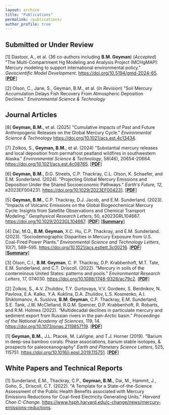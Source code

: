 ```yaml
---
layout: archive
title: "Publications"
permalink: /publications/
author_profile: true
---
```


## Submitted or Under Review

[1] Dastoor, A., et al. (36 co-authors including **B.M. Geyman**) (_Accepted_) "The Multi-Compartment Hg Modeling and Analysis Project (MCHgMAP): Mercury modeling to support international environmental policy." _Geoscientific Model Development_. <a href="https://doi.org/10.5194/gmd-2024-65">https://doi.org/10.5194/gmd-2024-65</a>. \[**[PDF](https://gmd.copernicus.org/preprints/gmd-2024-65/gmd-2024-65.pdf)**\]

[2] Olson, C., Jane, S., Geyman, B.M., et al. (_In Revision_) "Soil Mercury Accumulation Delays Fish Recovery From Atmospheric Deposition Declines." _Environmental Science & Technology_

## Journal Articles

[8] **Geyman, B.M.**, et al. (2025) "Cumulative Impacts of Past and Future Anthropogenic Releases on the Global Mercury Cycle." _Environmental Science & Technology_ <a href="https://doi.org/10.1021/acs.est.4c13434">https://doi.org/10.1021/acs.est.4c13434</a>.

[7] Zolkos, S., **Geyman, B.M.**, et al. (2024) "Substantial mercury releases and local deposition from permafrost peatland wildfires in southwestern Alaska." _Environmental Science & Technology_, 58(46), 20654-20664. <a href="https://doi.org/10.1021/acs.est.4c08765">https://doi.org/10.1021/acs.est.4c08765</a>. \[**[PDF](https://pubs.acs.org/doi/epdf/10.1021/acs.est.4c08765?ref=article_openPDF)**\]

[6] **Geyman, B.M.**, D.G. Streets, C.P. Thackray, C.L. Olson, K. Schaefer, and E.M. Sunderland. (2024). "Projecting Global Mercury Emissions and Deposition Under the Shared Socioeconomic Pathways." _Earth's Future, 12,_ e2023EF004231. <a href="https://doi.org/10.1029/2023EF004231">https://doi.org/10.1029/2023EF004231</a>. \[**[PDF](https://agupubs.onlinelibrary.wiley.com/doi/pdfdirect/10.1029/2023GL104667?download=true)**\]

[5] **Geyman, B.M.**, C.P. Thackray, D.J. Jacob, and E.M. Sunderland. (2023). “Impacts of Volcanic Emissions on the Global Biogeochemical Mercury Cycle: Insights from Satellite Observations and Chemical Transport Modeling.” *Geophysical Research Letters*, 50, e2023GRL104667. <a href="https://doi.org/10.1029/2023GL104667">https://doi.org/10.1029/2023GL104667</a>. \[**[PDF](https://agupubs.onlinelibrary.wiley.com/doi/pdfdirect/10.1029/2023GL104667?download=true)**\] \[**[Summary](https://seas.harvard.edu/news/2023/11/human-emissions-increased-mercury-atmosphere-sevenfold)**\]

[4] Dai, M.Q., **B.M. Geyman**, X.C. Hu, C.P. Thackray, and E.M. Sunderland. (2023). “Sociodemographic Disparities in Mercury Exposure from U.S. Coal-Fired Power Plants.” *Environmental Science and Technology Letters*, 10(7), 589–595.  <a href="https://doi.org/10.1021/acs.estlett.3c00216">https://doi.org/10.1021/acs.estlett.3c00216</a>. \[**[PDF](https://pubs.acs.org/doi/pdf/10.1021/acs.estlett.3c00216)**\] \[**[Summary](https://seas.harvard.edu/news/2023/06/despite-major-progress-nationally-two-mercury-emissions-hotspots-remain)**\]

[3] Olson, C.I., **B.M. Geyman**, C. P. Thackray, D.P. Krabbenhoft, M.T. Tate, E.M. Sunderland, and C.T. Driscoll. (2022). “Mercury in soils of the conterminous United States: patterns and pools.” *Environmental Research Letters*, 17, 074030. <a href="https://doi.org/10.1088/1748-9326/ac79c2">https://doi.org/10.1088/1748-9326/ac79c2</a>. \[**[PDF](https://bgeyman.github.io/files/Olson_et_al_2022_mercury_in_conterminous_US_soils.pdf)**\]

[2] Zolkos, S., A.V. Zhulidov, T.Y. Gurtovaya, V.V. Gordeev, S. Berdnikov, N. Pavlova, E.A. Kalko, Y.A. Kuklina, D.A. Zhulidov, L.S. Kosmenko, A.I. Shiklomanov, A. Suslova, **B.M. Geyman**, C.P. Thackray, E.M. Sunderland, S.E. Tank, J.W. McClelland, R.G.M. Spencer, D.P. Krabbenhoft, R. Robarts, and R.M. Holmes (2022). “Multidecadal declines in particulate mercury and sediment export from Russian rivers in the pan-Arctic basin.” *Proceedings of the National Academy of Sciences*, 119, 14. <a href="https://doi.org/10.1073/pnas.2119857119">https://doi.org/10.1073/pnas.2119857119</a>. \[**[PDF](https://bgeyman.github.io/files/Zolkos_et_al_2022_mercury_declines_pan_arctic_russian_rivers.pdf)**\]

[1] **Geyman, B.M.**, J.L. Ptacek, M. LaVigne, and T.J. Horner (2019). "Barium in deep-sea bamboo corals: Phase associations, barium stable isotopes, & prospects for paleoceanography" *Earth and Planetary Science Letters*, 525, 115751. <a href="https://doi.org/10.1016/j.epsl.2019.115751">https://doi.org/10.1016/j.epsl.2019.115751</a>. \[**[PDF](https://bgeyman.github.io/files/Geyman_and_Ptacek_et_al_2019_barium_bamboo_corals.pdf)**\]

## White Papers and Technical Reports

[1] Sunderland, E.M., Thackray, C.P., **Geyman, B.M.**, Dai, M., Hammit, J., Goho, S., Driscoll, C.T. (2022). "A Template for a State-of-the-Science Assessment of the Public Health Benefits associated with Mercury Emissions Reductions for Coal-fired Electricity Generating Units." *Harvard Chan C-Change*. <a href="https://www.hsph.harvard.edu/c-change/news/mercury-emissions-reductions">https://www.hsph.harvard.edu/c-change/news/mercury-emissions-reductions</a>.
